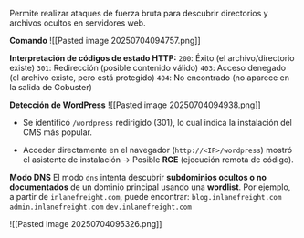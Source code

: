 Permite realizar ataques de fuerza bruta para descubrir directorios y archivos ocultos en servidores web.

**Comando**
![[Pasted image 20250704094757.png]]

**Interpretación de códigos de estado HTTP:**
	`200`: Éxito (el archivo/directorio existe)
	`301`: Redirección (posible contenido válido)
	`403`: Acceso denegado (el archivo existe, pero está protegido)
	`404`: No encontrado (no aparece en la salida de Gobuster)

**Detección de WordPress**
![[Pasted image 20250704094938.png]]
- Se identificó `/wordpress` redirigido (301), lo cual indica la instalación del CMS más popular.

- Acceder directamente en el navegador (`http://<IP>/wordpress`) mostró el asistente de instalación → Posible **RCE** (ejecución remota de código).

**Modo DNS**
El modo `dns` intenta descubrir **subdominios ocultos o no documentados** de un dominio principal usando una **wordlist**. Por ejemplo, a partir de `inlanefreight.com`, puede encontrar:
	`blog.inlanefreight.com`
	`admin.inlanefreight.com`
	`dev.inlanefreight.com`

![[Pasted image 20250704095326.png]]

